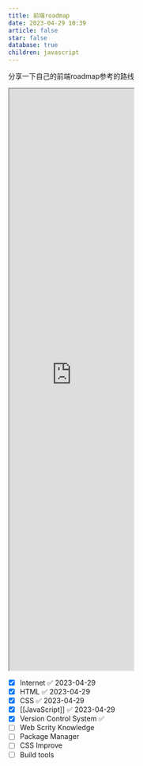 ```yaml
---
title: 前端roadmap
date: 2023-04-29 10:39
article: false
star: false
database: true
children: javascript
---
```


分享一下自己的前端roadmap参考的路线
<iframe id="inlineFrameExample"
    title="Inline Frame Example"
    width="50%"
    height="30%"
    src="https://roadmap.sh/frontend">
</iframe>

- [x] Internet ✅ 2023-04-29
- [x] HTML ✅ 2023-04-29
- [x] CSS ✅ 2023-04-29
- [x] [[JavaScript]] ✅ 2023-04-29
- [x] Version Control System ✅ 
- [ ] Web Scrity Knowledge
- [ ] Package Manager
- [ ] CSS Improve
- [ ] Build tools